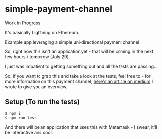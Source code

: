 # simple-payment-channel

Work in Progress

It's basically Lightning on Ethereum.

Example app leveraging a simple uni-directional payment channel 

So, right now this isn't an application yet - that will be coming in the next few hours / tomorrow (July 29) 

I just was impatient to getting something out and all the tests are passing...

So, if you want to grab this and take a look at the tests, feel free to - for more information on this payment channel, [here's an article on medium](https://medium.com/@eolszewski/counterfactual-for-dummies-part-1-8ff164f78540) I wrote to give you an overview.

## Setup (To run the tests)

```
$ npm i
$ npm run test
```

And there will be an application that uses this with Metamask - I swear, it'll be interactive and cool.
